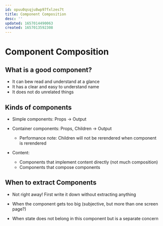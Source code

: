 ```yaml
---
id: opuu0qsqju8wp97fxlzes7t
title: Component Composition
desc: ''
updated: 1657014490063
created: 1657013592308
---
```

# Component Composition

## What is a good component?
- It can bew read and understand at a glance
- It has a clear and easy to understand name
- It does not do unrelated things

## Kinds of components
- Simple components: Props -> Output
- Container components: Props, Children -> Output
  - Performance note: Children will not be rerendered when component is rerendered

- Content:
  - Components that implement content directly (not much composition)
  - Components that compose components

## When to extract Components
- Not right away! First write it down without extracting anything
- When the component gets too big (subjective, but more than one screen page?)

- When state does not belong in this component but is a separate concern


